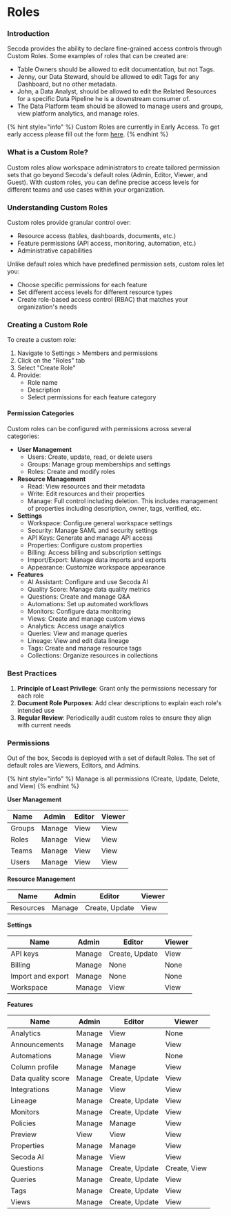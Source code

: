 # Roles

### Introduction[​](https://datahubproject.io/docs/authorization/policies#introduction) <a href="#introduction" id="introduction"></a>

Secoda provides the ability to declare fine-grained access controls through Custom Roles. Some examples of roles that can be created are:

* Table Owners should be allowed to edit documentation, but not Tags.
* Jenny, our Data Steward, should be allowed to edit Tags for any Dashboard, but no other metadata.
* John, a Data Analyst, should be allowed to edit the Related Resources for a specific Data Pipeline he is a downstream consumer of.
* The Data Platform team should be allowed to manage users and groups, view platform analytics, and manage roles.

{% hint style="info" %}
Custom Roles are currently in Early Access. To get early access please fill out the form [here](https://tally.so/r/3N8ENQ).
{% endhint %}

### What is a Custom Role?[​](https://datahubproject.io/docs/authorization/policies#what-is-a-policy) <a href="#what-is-a-policy" id="what-is-a-policy"></a>

Custom roles allow workspace administrators to create tailored permission sets that go beyond Secoda's default roles (Admin, Editor, Viewer, and Guest). With custom roles, you can define precise access levels for different teams and use cases within your organization.

### Understanding Custom Roles

Custom roles provide granular control over:

* Resource access (tables, dashboards, documents, etc.)
* Feature permissions (API access, monitoring, automation, etc.)
* Administrative capabilities

Unlike default roles which have predefined permission sets, custom roles let you:

* Choose specific permissions for each feature
* Set different access levels for different resource types
* Create role-based access control (RBAC) that matches your organization's needs

### Creating a Custom Role

To create a custom role:

1. Navigate to Settings > Members and permissions
2. Click on the "Roles" tab
3. Select "Create Role"
4. Provide:
   * Role name
   * Description
   * Select permissions for each feature category

#### Permission Categories

Custom roles can be configured with permissions across several categories:

* **User Management**
  * Users: Create, update, read, or delete users
  * Groups: Manage group memberships and settings
  * Roles: Create and modify roles
* **Resource Management**
  * Read: View resources and their metadata
  * Write: Edit resources and their properties
  * Manage: Full control including deletion. This includes management of properties including description, owner, tags, verified, etc.
* **Settings**
  * Workspace: Configure general workspace settings
  * Security: Manage SAML and security settings
  * API Keys: Generate and manage API access
  * Properties: Configure custom properties
  * Billing: Access billing and subscription settings
  * Import/Export: Manage data imports and exports
  * Appearance: Customize workspace appearance
* **Features**
  * AI Assistant: Configure and use Secoda AI
  * Quality Score: Manage data quality metrics
  * Questions: Create and manage Q\&A
  * Automations: Set up automated workflows
  * Monitors: Configure data monitoring
  * Views: Create and manage custom views
  * Analytics: Access usage analytics
  * Queries: View and manage queries
  * Lineage: View and edit data lineage
  * Tags: Create and manage resource tags
  * Collections: Organize resources in collections

### Best Practices

1. **Principle of Least Privilege**: Grant only the permissions necessary for each role
2. **Document Role Purposes**: Add clear descriptions to explain each role's intended use
3. **Regular Review**: Periodically audit custom roles to ensure they align with current needs

### Permissions <a href="#reference" id="reference"></a>

Out of the box, Secoda is deployed with a set of default Roles. The set of default roles are Viewers, Editors, and Admins.

{% hint style="info" %}
Manage is all permissions (Create, Update, Delete, and View)
{% endhint %}

**User Management**&#x20;

| Name   | Admin  | Editor | Viewer |
| ------ | ------ | ------ | ------ |
| Groups | Manage | View   | View   |
| Roles  | Manage | View   | View   |
| Teams  | Manage | View   | View   |
| Users  | Manage | View   | View   |

**Resource Management**

| Name      | Admin  | Editor         | Viewer |
| --------- | ------ | -------------- | ------ |
| Resources | Manage | Create, Update | View   |

**Settings**

| Name              | Admin  | Editor         | Viewer |
| ----------------- | ------ | -------------- | ------ |
| API keys          | Manage | Create, Update | View   |
| Billing           | Manage | None           | None   |
| Import and export | Manage | None           | None   |
| Workspace         | Manage | View           | View   |

**Features**

| Name               | Admin  | Editor         | Viewer       |
| ------------------ | ------ | -------------- | ------------ |
| Analytics          | Manage | View           | None         |
| Announcements      | Manage | Manage         | View         |
| Automations        | Manage | View           | None         |
| Column profile     | Manage | Manage         | View         |
| Data quality score | Manage | Create, Update | View         |
| Integrations       | Manage | View           | View         |
| Lineage            | Manage | Create, Update | View         |
| Monitors           | Manage | Create, Update | View         |
| Policies           | Manage | Manage         | View         |
| Preview            | View   | View           | View         |
| Properties         | Manage | Manage         | View         |
| Secoda AI          | Manage | View           | View         |
| Questions          | Manage | Create, Update | Create, View |
| Queries            | Manage | Create, Update | View         |
| Tags               | Manage | Create, Update | View         |
| Views              | Manage | Create, Update | View         |

